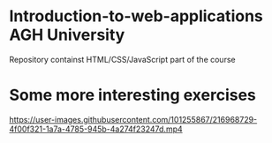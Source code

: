 # Introduction-to-web-applications AGH University
Repository containst HTML/CSS/JavaScript part of the course


# Some more interesting exercises


https://user-images.githubusercontent.com/101255867/216968729-4f00f321-1a7a-4785-945b-4a274f23247d.mp4

